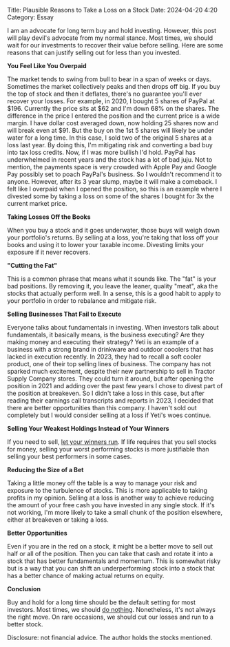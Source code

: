 Title: Plausible Reasons to Take a Loss on a Stock
Date: 2024-04-20 4:20 
Category: Essay

I am an advocate for long term buy and hold investing. However, this post will play devil's advocate from my normal stance. Most times, we should wait for our investments to recover their value before selling. Here are some reasons that can justify selling out for less than you invested.

**You Feel Like You Overpaid**

The market tends to swing from bull to bear in a span of weeks or days. Sometimes the market collectively peaks and then drops off big. If you buy the top of stock and then it deflates, there's no guarantee you'll ever recover your losses. For example, in 2020, I bought 5 shares of PayPal at $196. Currently the price sits at $62 and I'm down 68% on the shares. The difference in the price I entered the position and the current price is a wide margin. I have dollar cost averaged down, now holding 25 shares now and will break even at $91. But the buy on the 1st 5 shares will likely be under water for a long time. In this case, I sold two of the original 5 shares at a loss last year. By doing this, I'm mitigating risk and converting a bad buy into tax loss credits. Now, if I was more bullish I'd hold. PayPal has underwhelmed in recent years and the stock has a lot of bad juju. Not to mention, the payments space is very crowded with Apple Pay and Google Pay possibly set to poach PayPal's business. So I wouldn't recommend it to anyone. However, after its 3 year slump, maybe it will make a comeback. I felt like I overpaid when I opened the position, so this is an example where I divested some by taking a loss on some of the shares I bought for 3x the current market price.


**Taking Losses Off the Books**

When you buy a stock and it goes underwater, those buys will weigh down your portfolio's returns. By selling at a loss, you're taking that loss off your books and using it to lower your taxable income. Divesting limits your exposure if it never recovers.

**"Cutting the Fat"**

This is a common phrase that means what it sounds like. The "fat" is your bad positions. By removing it, you leave the leaner, quality "meat", aka the stocks that actually perform well. In a sense, this is a good habit to apply to your portfolio in order to rebalance and mitigate risk.

**Selling Businesses That Fail to Execute**

Everyone talks about fundamentals in investing. When investors talk about fundamentals, it basically means, is the business executing? Are they making money and executing their strategy? Yeti is an example of a business with a strong brand in drinkware and outdoor cooolers that has lacked in execution recently. In 2023, they had to recall a soft cooler product, one of their top selling lines of business. The company has not sparked much excitement, despite their new partnership to sell in Tractor Supply Company stores. They could turn it around, but after opening the position in 2021 and adding over the past few years I chose to divest part of the position at breakeven. So I didn't take a loss in this case, but after reading their earnings call transcripts and reports in 2023, I decided that there are better opportunities than this company. I haven't sold out completely but I would consider selling at a loss if Yeti's woes continue.

**Selling Your Weakest Holdings Instead of Your Winners**

If you need to sell, [let your winners run](https://divbull.com/why-is-it-hard-to-let-your-winners-run). If life requires that you sell stocks for money, selling your worst performing stocks is more justifiable than selling your best performers in some cases.

**Reducing the Size of a Bet**

Taking a little money off the table is a way to manage your risk and exposure to the turbulence of stocks. This is more applicable to taking profits in my opinion. Selling at a loss is another way to achieve reducing the amount of your free cash you have invested in any single stock. If it's not working, I'm more likely to take a small chunk of the position elsewhere, either at breakeven or taking a loss.


**Better Opportunities**

Even if you are in the red on a stock, it might be a better move to sell out half or all of the position. Then you can take that cash and rotate it into a stock that has better fundamentals and momentum. This is somewhat risky but is a way that you can shift an underperforming stock into a stock that has a better chance of making actual returns on equity.

**Conclusion**

Buy and hold for a long time should be the default setting for most investors. Most times, we should [do nothing](https://divbull.com/the-waiting-game). Nonetheless, it's not always the right move. On rare occasions, we should cut our losses and run to a better stock.

Disclosure: not financial advice. The author holds the stocks mentioned.


